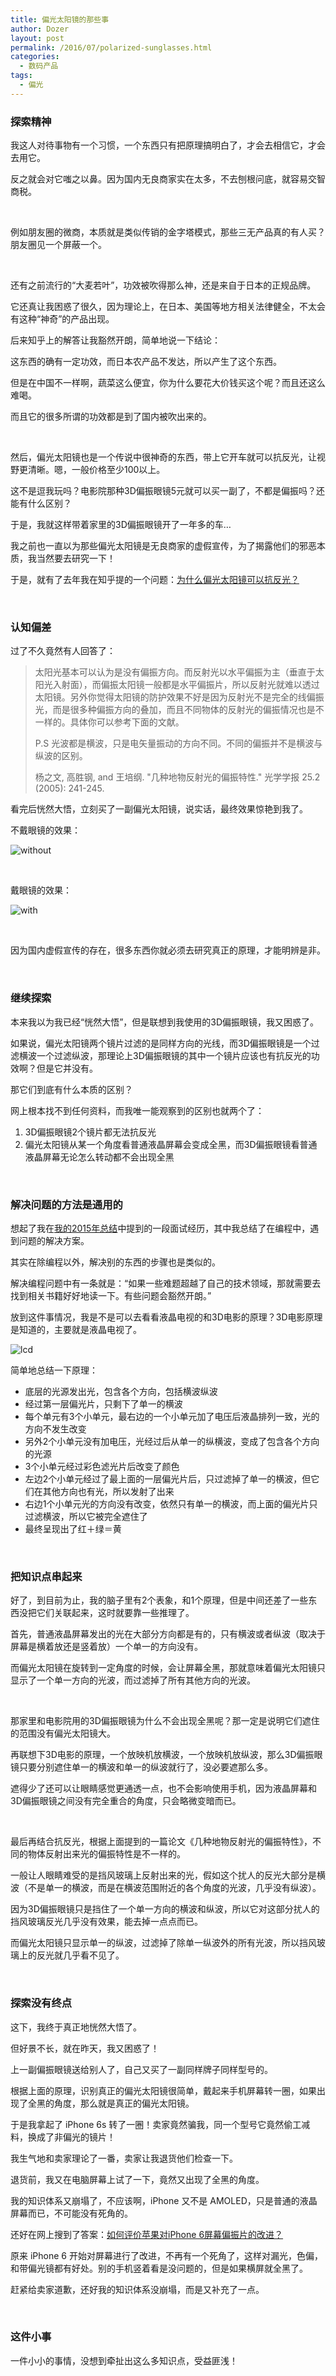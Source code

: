 ```yaml
---
title: 偏光太阳镜的那些事
author: Dozer
layout: post
permalink: /2016/07/polarized-sunglasses.html
categories:
  - 数码产品
tags:
  - 偏光
---
```


### 探索精神

我这人对待事物有一个习惯，一个东西只有把原理搞明白了，才会去相信它，才会去用它。

反之就会对它嗤之以鼻。因为国内无良商家实在太多，不去刨根问底，就容易交智商税。

&nbsp;

例如朋友圈的微商，本质就是类似传销的金字塔模式，那些三无产品真的有人买？朋友圈见一个屏蔽一个。

&nbsp;

还有之前流行的“大麦若叶”，功效被吹得那么神，还是来自于日本的正规品牌。

它还真让我困惑了很久，因为理论上，在日本、美国等地方相关法律健全，不太会有这种“神奇”的产品出现。

后来知乎上的解答让我豁然开朗，简单地说一下结论：

这东西的确有一定功效，而日本农产品不发达，所以产生了这个东西。

但是在中国不一样啊，蔬菜这么便宜，你为什么要花大价钱买这个呢？而且还这么难喝。

而且它的很多所谓的功效都是到了国内被吹出来的。

&nbsp;

然后，偏光太阳镜也是一个传说中很神奇的东西，带上它开车就可以抗反光，让视野更清晰。嗯，一般价格至少100以上。

这不是逗我玩吗？电影院那种3D偏振眼镜5元就可以买一副了，不都是偏振吗？还能有什么区别？

于是，我就这样带着家里的3D偏振眼镜开了一年多的车…

我之前也一直以为那些偏光太阳镜是无良商家的虚假宣传，为了揭露他们的邪恶本质，我当然要去研究一下！

于是，就有了去年我在知乎提的一个问题：[为什么偏光太阳镜可以抗反光？](https://www.zhihu.com/question/30424538)

<!--more-->

&nbsp;

### 认知偏差

过了不久竟然有人回答了：

> 太阳光基本可以认为是没有偏振方向。而反射光以水平偏振为主（垂直于太阳光入射面），而偏振太阳镜一般都是水平偏振片，所以反射光就难以透过太阳镜。另外你觉得太阳镜的防护效果不好是因为反射光不是完全的线偏振光，而是很多种偏振方向的叠加，而且不同物体的反射光的偏振情况也是不一样的。具体你可以参考下面的文献。
>
> P.S 光波都是横波，只是电矢量振动的方向不同。不同的偏振并不是横波与纵波的区别。
>
> 杨之文, 高胜钢, and 王培纲. "几种地物反射光的偏振特性." 光学学报 25.2 (2005): 241-245.

看完后恍然大悟，立刻买了一副偏光太阳镜，说实话，最终效果惊艳到我了。

不戴眼镜的效果：

![without](/uploads/2016/07/without-glasses.png)

&nbsp;

戴眼镜的效果：

![with](/uploads/2016/07/with-glasses.png)

&nbsp;

因为国内虚假宣传的存在，很多东西你就必须去研究真正的原理，才能明辨是非。

&nbsp;

### 继续探索

本来我以为我已经“恍然大悟”，但是联想到我使用的3D偏振眼镜，我又困惑了。

如果说，偏光太阳镜两个镜片过滤的是同样方向的光线，而3D偏振眼镜是一个过滤横波一个过滤纵波，那理论上3D偏振眼镜的其中一个镜片应该也有抗反光的功效啊？但是它并没有。

那它们到底有什么本质的区别？

网上根本找不到任何资料，而我唯一能观察到的区别也就两个了：

1. 3D偏振眼镜2个镜片都无法抗反光
2. 偏光太阳镜从某一个角度看普通液晶屏幕会变成全黑，而3D偏振眼镜看普通液晶屏幕无论怎么转动都不会出现全黑

&nbsp;

### 解决问题的方法是通用的

想起了我在[我的2015年总结](/2016/02/all-about-2015.html)中提到的一段面试经历，其中我总结了在编程中，遇到问题的解决方案。

其实在除编程以外，解决别的东西的步骤也是类似的。

解决编程问题中有一条就是：“如果一些难题超越了自己的技术领域，那就需要去找到相关书籍好好地读一下。有些问题会豁然开朗。”

放到这件事情况，我是不是可以去看看液晶电视的和3D电影的原理？3D电影原理是知道的，主要就是液晶电视了。

![lcd](/uploads/2016/07/lcd.jpg)

简单地总结一下原理：

* 底层的光源发出光，包含各个方向，包括横波纵波
* 经过第一层偏光片，只剩下了单一的横波
* 每个单元有3个小单元，最右边的一个小单元加了电压后液晶排列一致，光的方向不发生改变
* 另外2个小单元没有加电压，光经过后从单一的纵横波，变成了包含各个方向的光源
* 3个小单元经过彩色滤光片后改变了颜色
* 左边2个小单元经过了最上面的一层偏光片后，只过滤掉了单一的横波，但它们在其他方向也有光，所以发射了出来
* 右边1个小单元光的方向没有改变，依然只有单一的横波，而上面的偏光片只过滤横波，所以它被完全遮住了
* 最终呈现出了红＋绿＝黄

&nbsp;

### 把知识点串起来

好了，到目前为止，我的脑子里有2个表象，和1个原理，但是中间还差了一些东西没把它们关联起来，这时就要靠一些推理了。

首先，普通液晶屏幕发出的光在大部分方向都是有的，只有横波或者纵波（取决于屏幕是横着放还是竖着放）一个单一的方向没有。

而偏光太阳镜在旋转到一定角度的时候，会让屏幕全黑，那就意味着偏光太阳镜只显示了一个单一方向的光波，而过滤掉了所有其他方向的光波。

&nbsp;

那家里和电影院用的3D偏振眼镜为什么不会出现全黑呢？那一定是说明它们遮住的范围没有偏光太阳镜大。

再联想下3D电影的原理，一个放映机放横波，一个放映机放纵波，那么3D偏振眼镜只要分别遮住单一的横波和单一的纵波就行了，没必要遮那么多。

遮得少了还可以让眼睛感觉更通透一点，也不会影响使用手机，因为液晶屏幕和3D偏振眼镜之间没有完全重合的角度，只会略微变暗而已。

&nbsp;

最后再结合抗反光，根据上面提到的一篇论文《几种地物反射光的偏振特性》，不同的物体反射出来光的偏振特性是不一样的。

一般让人眼睛难受的是挡风玻璃上反射出来的光，假如这个扰人的反光大部分是横波（不是单一的横波，而是在横波范围附近的各个角度的光波，几乎没有纵波）。

因为3D偏振眼镜只是挡住了一个单一方向的横波和纵波，所以它对这部分扰人的挡风玻璃反光几乎没有效果，能去掉一点点而已。

而偏光太阳镜只显示单一的纵波，过滤掉了除单一纵波外的所有光波，所以挡风玻璃上的反光就几乎看不见了。

&nbsp;

### 探索没有终点

这下，我终于真正地恍然大悟了。

但好景不长，就在昨天，我又困惑了！

上一副偏振眼镜送给别人了，自己又买了一副同样牌子同样型号的。

根据上面的原理，识别真正的偏光太阳镜很简单，戴起来手机屏幕转一圈，如果出现了全黑的角度，那么就是真正的偏光太阳镜。

于是我拿起了 iPhone 6s 转了一圈！卖家竟然骗我，同一个型号它竟然偷工减料，换成了非偏光的镜片！

我生气地和卖家理论了一番，卖家让我退货他们检查一下。

退货前，我又在电脑屏幕上试了一下，竟然又出现了全黑的角度。

我的知识体系又崩塌了，不应该啊，iPhone 又不是 AMOLED，只是普通的液晶屏幕而已，不可能没有死角的。

还好在网上搜到了答案：[如何评价苹果对iPhone 6屏幕偏振片的改进？](https://www.zhihu.com/question/26427430)

原来 iPhone 6 开始对屏幕进行了改进，不再有一个死角了，这样对漏光，色偏，和带偏光镜都有好处。别的手机竖着看是没问题的，但是如果横屏就全黑了。

赶紧给卖家道歉，还好我的知识体系没崩塌，而是又补充了一点。

&nbsp;

### 这件小事

一件小小的事情，没想到牵扯出这么多知识点，受益匪浅！
